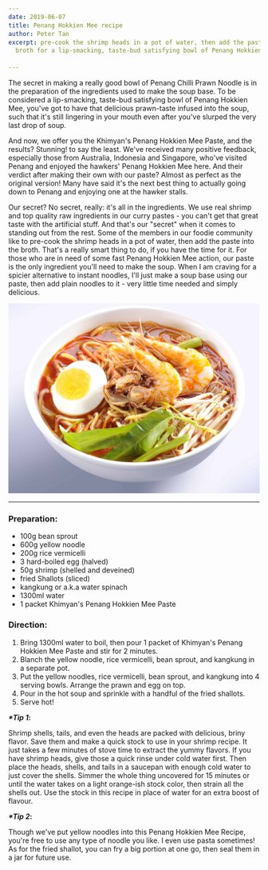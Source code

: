 ```yaml
---
date: 2019-06-07
title: Penang Hokkien Mee recipe
author: Peter Tan
excerpt: pre-cook the shrimp heads in a pot of water, then add the paste into the
  broth for a lip-smacking, taste-bud satisfying bowl of Penang Hokkien Mee.

---
```


The secret in making a really good bowl of Penang Chilli Prawn Noodle is in the preparation of the ingredients used to make the soup base. To be considered a lip-smacking, taste-bud satisfying bowl of Penang Hokkien Mee, you've got to have that delicious prawn-taste infused into the soup, such that it's still lingering in your mouth even after you've slurped the very last drop of soup.

And now, we offer you the Khimyan's Penang Hokkien Mee Paste, and the results? Stunning! to say the least. We've received many positive feedback, especially those from Australia, Indonesia and Singapore, who've visited Penang and enjoyed the hawkers' Penang Hokkien Mee here. And their verdict after making their own with our paste? Almost as perfect as the original version! Many have said it's the next best thing to actually going down to Penang and enjoying one at the hawker stalls.

Our secret? No secret, really: it's all in the ingredients. We use real shrimp and top quality raw ingredients in our curry pastes - you can't get that great taste with the artificial stuff. And that's our "secret" when it comes to standing out from the rest. Some of the members in our foodie community like to pre-cook the shrimp heads in a pot of water, then add the paste into the broth. That's a really smart thing to do, if you have the time for it. For those who are in need of some fast Penang Hokkien Mee action, our paste is the only ingredient you'll need to make the soup. When I am craving for a spicier alternative to instant noodles, I'll just make a soup base using our paste, then add plain noodles to it - very little time needed and simply delicious.

![](/uploads/penang-chilli-prawn-noodle.jpg)

***

### **Preparation:**

* 100g bean sprout
* 600g yellow noodle
* 200g rice vermicelli
* 3 hard-boiled egg (halved)
* 50g shrimp (shelled and deveined)
* fried Shallots (sliced)
* kangkung or a.k.a water spinach
* 1300ml water
* 1 packet Khimyan's Penang Hokkien Mee Paste

### **Direction:**

1. Bring 1300ml water to boil, then pour 1 packet of Khimyan's Penang Hokkien Mee Paste and stir for 2 minutes.
2. Blanch the yellow noodle, rice vermicelli, bean sprout, and kangkung in a separate pot.
3. Put the yellow noodles, rice vermicelli, bean sprout, and kangkung into 4 serving bowls. Arrange the prawn and egg on top.
4. Pour in the hot soup and sprinkle with a handful of the fried shallots.
5. Serve hot!

**_*Tip 1_:** 

Shrimp shells, tails, and even the heads are packed with delicious, briny flavor. Save them and make a quick stock to use in your shrimp recipe. It just takes a few minutes of stove time to extract the yummy flavors. If you have shrimp heads, give those a quick rinse under cold water first. Then place the heads, shells, and tails in a saucepan with enough cold water to just cover the shells. Simmer the whole thing uncovered for 15 minutes or until the water takes on a light orange-ish stock color, then strain all the shells out. Use the stock in this recipe in place of water for an extra boost of flavour.

**_*Tip 2_:** 

Though we've put yellow noodles into this Penang Hokkien Mee Recipe, you're free to use any type of noodle you like. I even use pasta sometimes! As for the fried shallot, you can fry a big portion at one go, then seal them in a jar for future use.